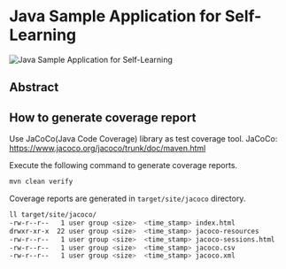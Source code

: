# Java Sample Application for Self-Learning

![Java Sample Application for Self-Learning](./images/logl.png)

## Abstract

## How to generate coverage report

Use JaCoCo(Java Code Coverage) library as test coverage tool.
JaCoCo: <https://www.jacoco.org/jacoco/trunk/doc/maven.html>

Execute the following command to generate coverage reports.

```bash
mvn clean verify
```

Coverage reports are generated in `target/site/jacoco` directory.

```bash
ll target/site/jacoco/
-rw-r--r--   1 user group <size>  <time_stamp> index.html
drwxr-xr-x  22 user group <size>  <time_stamp> jacoco-resources
-rw-r--r--   1 user group <size>  <time_stamp> jacoco-sessions.html
-rw-r--r--   1 user group <size>  <time_stamp> jacoco.csv
-rw-r--r--   1 user group <size>  <time_stamp> jacoco.xml
```
